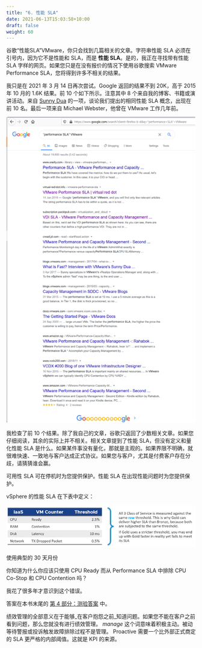 ```yaml
---
title: "6. 性能 SLA"
date: 2021-06-13T15:03:58+10:00
draft: false
weight: 60
---
```


谷歌“性能SLA”VMware，你只会找到几篇相关的文章。字符串性能 SLA 必须在引号内，因为它不是性能和 SLA，而是 **性能 SLA**。是的，我正在寻找带有性能 SLA 字样的网页。如果您只是在没有报价的情况下使用谷歌搜索 VMware Performance SLA，您将得到许多不相关的结果。

我只是在 2021 年 3 月 14 日再次尝试。Google 返回的结果不到 20K，高于 2015 年 10 月的 1.6K 结果。前 10 个如下所示。注意其中 8 个来自我的博客、书籍或演讲活动。来自 [Sunny Dua](https://sunnydua.com/) 的一项，谈论我们提出的相同性能 SLA 概念，出现在前 10 名。最后一项来自 Michael Webster，他曾在 VMware 工作几年前。

![谷歌结果截图](1.2.6-fig-1.png)

我检查了前 10 个结果。除了我自己的文章，谷歌只返回了少数相关文章。如果您仔细阅读，其余的实际上并不相关。相关文章提到了性能 SLA，但没有定义和量化性能 SLA 是什么。如果某件事没有量化，那就是主观的。如果界限不明确，就很难快速、一致地与客户达成正式协议。如果您与客户，尤其是付费客户存在分歧，请猜猜谁会赢。

可用性 SLA 可在停机时为您提供保护。性能 SLA 在出现性能问题时为您提供保护。

vSphere 的性能 SLA 在下表中定义：

![vSphere 性能 SLA - 服务等级](1.2.6-fig-2.png)

使用典型的 30 天月份

你知道为什么你应该只使用 CPU Ready 而从 Performance SLA 中排除 CPU Co-Stop 和 CPU Contention 吗？

我花了很多年才意识到这个错误。

答案在本书末尾的 [第 4 部分：测验答案](/miscellaneous/chapter-1-quiz-answers/4.1.1-part-1-operations-management/) 中。

绩效管理的全部意义在于能够_在客户抱怨之前_知道问题。如果您不能在客户之前看到问题，那么您就没有进行绩效管理。 _manage_ 这个词意味着积极主动。被动等待警报或投诉触发故障排除过程不是管理。 Proactive 需要一个比外部正式商定的 SLA 更严格的内部阈值。这就是 KPI 的来源。